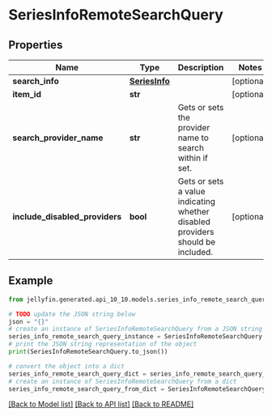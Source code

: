 # SeriesInfoRemoteSearchQuery


## Properties

Name | Type | Description | Notes
------------ | ------------- | ------------- | -------------
**search_info** | [**SeriesInfo**](SeriesInfo.md) |  | [optional] 
**item_id** | **str** |  | [optional] 
**search_provider_name** | **str** | Gets or sets the provider name to search within if set. | [optional] 
**include_disabled_providers** | **bool** | Gets or sets a value indicating whether disabled providers should be included. | [optional] 

## Example

```python
from jellyfin.generated.api_10_10.models.series_info_remote_search_query import SeriesInfoRemoteSearchQuery

# TODO update the JSON string below
json = "{}"
# create an instance of SeriesInfoRemoteSearchQuery from a JSON string
series_info_remote_search_query_instance = SeriesInfoRemoteSearchQuery.from_json(json)
# print the JSON string representation of the object
print(SeriesInfoRemoteSearchQuery.to_json())

# convert the object into a dict
series_info_remote_search_query_dict = series_info_remote_search_query_instance.to_dict()
# create an instance of SeriesInfoRemoteSearchQuery from a dict
series_info_remote_search_query_from_dict = SeriesInfoRemoteSearchQuery.from_dict(series_info_remote_search_query_dict)
```
[[Back to Model list]](README.md#documentation-for-models) [[Back to API list]](README.md#documentation-for-api-endpoints) [[Back to README]](README.md)


